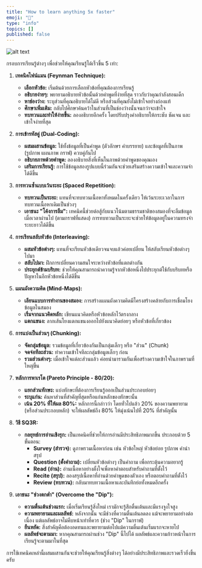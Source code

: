 ```yaml
---
title: "How to learn anything 5x faster"
emoji: "🤖"
type: "info" 
topics: []
published: false
---
```


![alt text](/images/how-to-learn-anything-5x-faster.png)

กรอบการเรียนรู้ต่างๆ เพื่อช่วยให้คุณเรียนรู้ได้เร็วขึ้น 5 เท่า:

1.  **เทคนิคไฟน์แมน (Feynman Technique):**
    *   **เลือกหัวข้อ:** เริ่มต้นด้วยการเลือกหัวข้อที่คุณต้องการเรียนรู้
    *   **อธิบายง่ายๆ:** พยายามอธิบายหัวข้อนั้นด้วยคำพูดที่ง่ายที่สุด ราวกับว่าคุณกำลังสอนเด็ก
    *   **หาช่องว่าง:** ระบุส่วนที่คุณอธิบายได้ไม่ดี หรือส่วนที่คุณยังไม่เข้าใจอย่างถ่องแท้
    *   **ศึกษาเพิ่มเติม:** กลับไปศึกษาค้นคว้าในส่วนที่เป็นช่องว่างนั้นจนกว่าจะเข้าใจ
    *   **ทบทวนและทำให้ง่ายขึ้น:** ลองอธิบายอีกครั้ง โดยปรับปรุงคำอธิบายให้กระชับ ชัดเจน และเข้าใจง่ายที่สุด

2.  **การเข้ารหัสคู่ (Dual-Coding):**
    *   **ผสมผสานข้อมูล:** ใช้ทั้งข้อมูลที่เป็นคำพูด (ตัวอักษร คำบรรยาย) และข้อมูลที่เป็นภาพ (รูปภาพ แผนภาพ กราฟ) ควบคู่กันไป
    *   **อธิบายภาพด้วยคำพูด:** ลองอธิบายสิ่งที่เห็นในภาพด้วยคำพูดของคุณเอง
    *   **เสริมการเรียนรู้:** การใช้ข้อมูลสองรูปแบบนี้ร่วมกันจะช่วยเสริมสร้างความเข้าใจและความจำได้ดีขึ้น

3.  **การทวนซ้ำแบบเว้นระยะ (Spaced Repetition):**
    *   **ทบทวนเป็นระยะ:** แทนที่จะทบทวนเนื้อหาทั้งหมดในครั้งเดียว ให้เว้นระยะเวลาในการทบทวนเนื้อหาเดิมเป็นช่วงๆ
    *   **เอาชนะ "โค้งการลืม":** เทคนิคนี้ช่วยต่อสู้กับแนวโน้มตามธรรมชาติของสมองที่จะลืมข้อมูลเมื่อเวลาผ่านไป (ตามกราฟที่แสดง) การทบทวนเป็นระยะจะช่วยให้ข้อมูลอยู่ในความทรงจำระยะยาวได้ดีขึ้น

4.  **การเรียนสลับหัวข้อ (Interleaving):**
    *   **ผสมหัวข้อต่างๆ:** แทนที่จะเรียนหัวข้อเดียวจนจบแล้วค่อยเปลี่ยน ให้สลับเรียนหัวข้อต่างๆ ไปมา
    *   **สลับไปมา:** ฝึกการเปลี่ยนความสนใจระหว่างหัวข้อที่แตกต่างกัน
    *   **ประยุกต์ข้ามบริบท:** ช่วยให้คุณสามารถนำความรู้จากหัวข้อหนึ่งไปประยุกต์ใช้กับบริบทหรือปัญหาในอีกหัวข้อหนึ่งได้ดีขึ้น

5.  **แผนผังความคิด (Mind-Maps):**
    *   **เลียนแบบการทำงานของสมอง:** การสร้างแผนผังความคิดมีโครงสร้างคล้ายกับการเชื่อมโยงข้อมูลในสมอง
    *   **เริ่มจากแนวคิดหลัก:** เขียนแนวคิดหรือหัวข้อหลักไว้ตรงกลาง
    *   **แตกแขนง:** ลากเส้นโยงแตกแขนงออกไปยังแนวคิดย่อยๆ หรือหัวข้อที่เกี่ยวข้อง

6.  **การแบ่งเป็นส่วนๆ (Chunking):**
    *   **จัดกลุ่มข้อมูล:** รวมข้อมูลที่เกี่ยวข้องกันเป็นกลุ่มเล็กๆ หรือ "ส่วน" (Chunk)
    *   **จดจ่อทีละส่วน:** ทำความเข้าใจทีละกลุ่มข้อมูลเล็กๆ ก่อน
    *   **รวมส่วนต่างๆ:** เมื่อเข้าใจแต่ละส่วนแล้ว ค่อยนำมารวมกันเพื่อสร้างความเข้าใจในภาพรวมที่ใหญ่ขึ้น

7.  **หลักการพาเรโต (Pareto Principle - 80/20):**
    *   **แยกส่วนทักษะ:** แบ่งทักษะที่ต้องการเรียนรู้ออกเป็นส่วนประกอบย่อยๆ
    *   **ระบุแก่น:** ค้นหาส่วนที่สำคัญที่สุดหรือแก่นหลักของทักษะนั้น
    *   **เน้น 20% ที่ให้ผล 80%:** หลักการนี้กล่าวว่า โดยทั่วไปแล้ว 20% ของความพยายาม (หรือส่วนประกอบหลัก) จะให้ผลลัพธ์ถึง 80% ให้มุ่งเน้นไปที่ 20% ที่สำคัญนั้น

8.  **วิธี SQ3R:**
    *   **กลยุทธ์การอ่านเชิงรุก:** เป็นเทคนิคที่ช่วยให้การอ่านมีประสิทธิภาพมากขึ้น ประกอบด้วย 5 ขั้นตอน:
        *   **Survey (สำรวจ):** ดูภาพรวมเนื้อหาก่อน เช่น หัวข้อใหญ่ หัวข้อย่อย รูปภาพ คำนำ สรุป
        *   **Question (ตั้งคำถาม):** เปลี่ยนหัวข้อต่างๆ เป็นคำถาม เพื่อกระตุ้นความอยากรู้
        *   **Read (อ่าน):** อ่านเนื้อหาอย่างตั้งใจเพื่อหาคำตอบสำหรับคำถามที่ตั้งไว้
        *   **Recite (สรุป):** ลองสรุปเนื้อหาที่อ่านด้วยคำพูดของตัวเอง หรือตอบคำถามที่ตั้งไว้
        *   **Review (ทบทวน):** กลับมาทบทวนเนื้อหาและบันทึกย่อทั้งหมดอีกครั้ง

9.  **เอาชนะ "ช่วงตกต่ำ" (Overcome the "Dip"):**
    *   **ความตื่นเต้นช่วงแรก:** เมื่อเริ่มเรียนรู้สิ่งใหม่ เรามักจะรู้สึกตื่นเต้นและมีแรงจูงใจสูง
    *   **ความพยายามและผลลัพธ์:** หลังจากนั้น จะมีช่วงที่ความตื่นเต้นลดลง แม้จะพยายามอย่างต่อเนื่อง แต่ผลลัพธ์อาจไม่คืบหน้าเท่าที่ควร (ช่วง "Dip" ในกราฟ)
    *   **ยืนหยัด:** สิ่งสำคัญคือต้องอดทนและพยายามต่อไปแม้ความตื่นเต้นเริ่มแรกจะหายไป
    *   **ผลลัพธ์จะตามมา:** หากคุณสามารถผ่านช่วง "Dip" นี้ไปได้ ผลลัพธ์และความก้าวหน้าในการเรียนรู้จะตามมาในที่สุด

การใช้เทคนิคเหล่านี้ผสมผสานกันจะช่วยให้คุณเรียนรู้สิ่งต่างๆ ได้อย่างมีประสิทธิภาพและรวดเร็วยิ่งขึ้นครับ